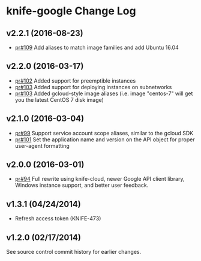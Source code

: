 # knife-google Change Log


## v2.2.1 (2016-08-23)
 * [pr#109](https://github.com/chef/knife-google/pull/109) Add aliases to match image families and add Ubuntu 16.04

## v2.2.0 (2016-03-17)
 * [pr#102](https://github.com/chef/knife-google/pull/102) Added support for preemptible instances
 * [pr#103](https://github.com/chef/knife-google/pull/103) Added support for deploying instances on subnetworks
 * [pr#103](https://github.com/chef/knife-google/pull/104) Added gcloud-style image aliases (i.e. image "centos-7" will get you the latest CentOS 7 disk image)

## v2.1.0 (2016-03-04)
 * [pr#99](https://github.com/chef/knife-google/pull/99) Support service account scope aliases, similar to the gcloud SDK
 * [pr#101](https://github.com/chef/knife-google/pull/101) Set the application name and version on the API object for proper user-agent formatting

## v2.0.0 (2016-03-01)
 * [pr#94](https://github.com/chef/knife-google/pull/94) Full rewrite using knife-cloud, newer Google API client library, Windows instance support, and better user feedback.

## v1.3.1 (04/24/2014)

* Refresh access token (KNIFE-473)

## v1.2.0 (02/17/2014)

See source control commit history for earlier changes.
